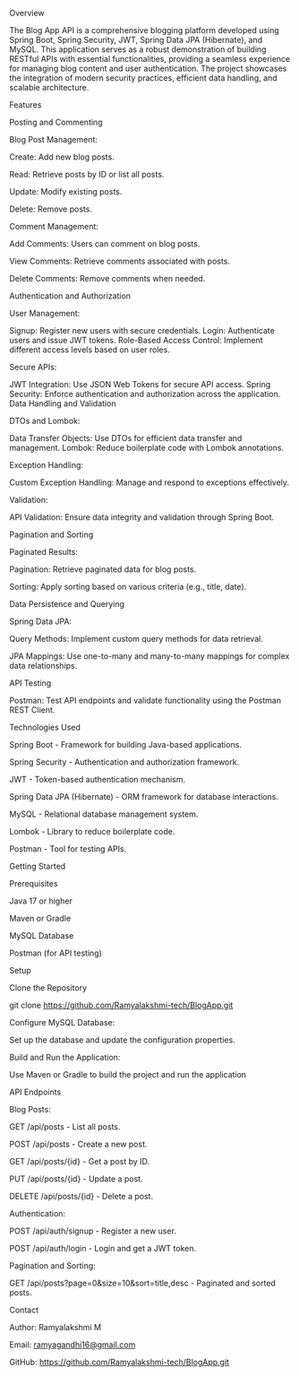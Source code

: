 Overview

The Blog App API is a comprehensive blogging platform developed using Spring Boot, Spring Security, JWT, Spring Data JPA (Hibernate), and MySQL. This application serves as a robust demonstration of building RESTful APIs with essential functionalities, providing a seamless experience for managing blog content and user authentication. The project showcases the integration of modern security practices, efficient data handling, and scalable architecture.

Features

Posting and Commenting

Blog Post Management:

Create: Add new blog posts.

Read: Retrieve posts by ID or list all posts.

Update: Modify existing posts.

Delete: Remove posts.

Comment Management:

Add Comments: Users can comment on blog posts.

View Comments: Retrieve comments associated with posts.

Delete Comments: Remove comments when needed.

Authentication and Authorization

User Management:

Signup: Register new users with secure credentials.
Login: Authenticate users and issue JWT tokens.
Role-Based Access Control: Implement different access levels based on user roles.

Secure APIs:

JWT Integration: Use JSON Web Tokens for secure API access.
Spring Security: Enforce authentication and authorization across the application.
Data Handling and Validation

DTOs and Lombok:

Data Transfer Objects: Use DTOs for efficient data transfer and management.
Lombok: Reduce boilerplate code with Lombok annotations.

Exception Handling:

Custom Exception Handling: Manage and respond to exceptions effectively.

Validation:

API Validation: Ensure data integrity and validation through Spring Boot.

Pagination and Sorting

Paginated Results:

Pagination: Retrieve paginated data for blog posts.

Sorting: Apply sorting based on various criteria (e.g., title, date).

Data Persistence and Querying

Spring Data JPA:

Query Methods: Implement custom query methods for data retrieval.

JPA Mappings: Use one-to-many and many-to-many mappings for complex data relationships.

API Testing

Postman: Test API endpoints and validate functionality using the Postman REST Client.

Technologies Used

Spring Boot - Framework for building Java-based applications.

Spring Security - Authentication and authorization framework.

JWT - Token-based authentication mechanism.

Spring Data JPA (Hibernate) - ORM framework for database interactions.

MySQL - Relational database management system.

Lombok - Library to reduce boilerplate code.

Postman - Tool for testing APIs.

Getting Started

Prerequisites

Java 17 or higher

Maven or Gradle

MySQL Database

Postman (for API testing)

Setup

Clone the Repository

git clone https://github.com/Ramyalakshmi-tech/BlogApp.git

Configure MySQL Database:

Set up the database and update the configuration properties.

Build and Run the Application:

Use Maven or Gradle to build the project and run the application

API Endpoints

Blog Posts:

GET /api/posts - List all posts.

POST /api/posts - Create a new post.

GET /api/posts/{id} - Get a post by ID.

PUT /api/posts/{id} - Update a post.

DELETE /api/posts/{id} - Delete a post.

Authentication:

POST /api/auth/signup - Register a new user.

POST /api/auth/login - Login and get a JWT token.

Pagination and Sorting:

GET /api/posts?page=0&size=10&sort=title,desc - Paginated and sorted posts.

Contact

Author: Ramyalakshmi M

Email: ramyagandhi16@gmail.com

GitHub: https://github.com/Ramyalakshmi-tech/BlogApp.git

